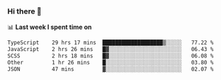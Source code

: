 ### Hi there 👋

<!--
**DBvc/DBvc** is a ✨ _special_ ✨ repository because its `README.md` (this file) appears on your GitHub profile.

Here are some ideas to get you started:

- 🔭 I’m currently working on ...
- 🌱 I’m currently learning ...
- 👯 I’m looking to collaborate on ...
- 🤔 I’m looking for help with ...
- 💬 Ask me about ...
- 📫 How to reach me: ...
- 😄 Pronouns: ...
- ⚡ Fun fact: ...
-->

📊 **Last week I spent time on**
<!--START_SECTION:waka-->

```txt
TypeScript    29 hrs 17 mins  ███████████████████▒░░░░░   77.22 %
JavaScript    2 hrs 26 mins   █▓░░░░░░░░░░░░░░░░░░░░░░░   06.43 %
SCSS          2 hrs 18 mins   █▓░░░░░░░░░░░░░░░░░░░░░░░   06.08 %
Other         1 hr 26 mins    █░░░░░░░░░░░░░░░░░░░░░░░░   03.80 %
JSON          47 mins         ▓░░░░░░░░░░░░░░░░░░░░░░░░   02.07 %
```

<!--END_SECTION:waka-->
